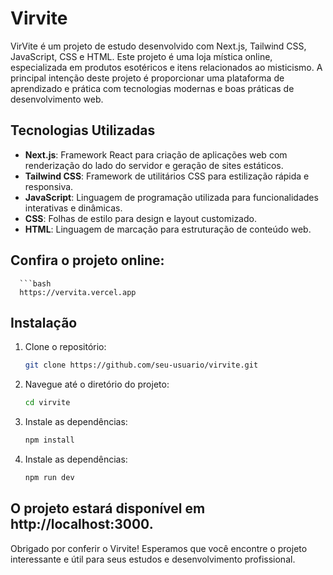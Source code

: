 # Virvite

VirVite é um projeto de estudo desenvolvido com Next.js, Tailwind CSS, JavaScript, CSS e HTML. Este projeto é uma loja mística online, especializada em produtos esotéricos e itens relacionados ao misticismo. A principal intenção deste projeto é proporcionar uma plataforma de aprendizado e prática com tecnologias modernas e boas práticas de desenvolvimento web.

## Tecnologias Utilizadas

- **Next.js**: Framework React para criação de aplicações web com renderização do lado do servidor e geração de sites estáticos.
- **Tailwind CSS**: Framework de utilitários CSS para estilização rápida e responsiva.
- **JavaScript**: Linguagem de programação utilizada para funcionalidades interativas e dinâmicas.
- **CSS**: Folhas de estilo para design e layout customizado.
- **HTML**: Linguagem de marcação para estruturação de conteúdo web.

## Confira o projeto online:
      ```bash
      https://vervita.vercel.app

## Instalação

1. Clone o repositório:

   ```bash
   git clone https://github.com/seu-usuario/virvite.git

2. Navegue até o diretório do projeto:

   ```bash
   cd virvite

3. Instale as dependências:

   ```bash
   npm install
3. Instale as dependências:

   ```bash
   npm run dev

## O projeto estará disponível em http://localhost:3000.

Obrigado por conferir o Virvite! Esperamos que você encontre o projeto interessante e útil para seus estudos e desenvolvimento profissional.




